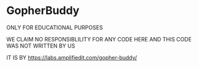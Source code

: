 # GopherBuddy


ONLY FOR EDUCATIONAL PURPOSES

WE CLAIM NO RESPONSIBLILITY FOR ANY CODE HERE AND THIS CODE WAS NOT WRITTEN BY US 

IT IS BY https://labs.amplifiedit.com/gopher-buddy/
